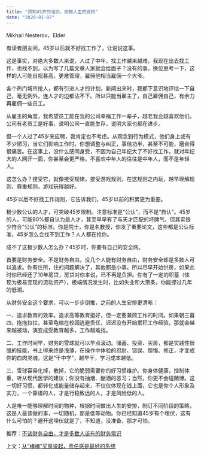 ```yaml
---
title: "预知45岁的埋伏，倒推人生的安排"
date: "2020-01-07"
---
```


  

Mikhail Nesterov，Elder 

  

有读者朋友问，45岁以后就不好找工作了，让说说这事。  

  

这是事实，对绝大多数人来说，人过了中年，找工作越来越难。我现在出去找工作，也找不到。以为写了几篇文章人家就会给面子？没有的事，换位思考一下，这样的人可能自视甚高，更难管理，雇佣他相当雇佣一个大爷。

  

各个热门城市抢人，都有引进人才的计划，新闻出来时，我都下意识地评估一下自己，毫无例外，连人才的边都沾不下。所以只能当雇主了，自己雇佣自己，有余力再雇佣一些员工。

  

从雇主的角度，我希望员工能在我的公司幸福工作一辈子，越老我会越喜欢他们，公司有老员工是好事，说明公司一直能生存，说明大家也都在进步。

  

但一个人过了45岁来应聘，我肯定也不考虑。从观念到行为模式，他们身上或有不少陋习，当它们影响工作时，你想调整与纠正，事倍功半，甚至不可能，磨合得很痛苦。在这事上，没什么感同身受，不因为自己年纪大了不好找工作，就对年纪大的人网开一面，你甚至会更严格，不喜欢中年人的往往是中年人，而不是年轻人。

  

这怎么办？接受它，就像接受规律，接受游戏规则，在这规则之内玩，越早理解规则、尊重规则，游戏玩得越好。

  

45岁以后不好找工作规则，它告诉我们，45岁以前的积累更为重要。

  

极少数公认的人才，可突破45岁限制。注意标准是“公认”，而不是“自认”。45岁的人，可能90%都自认为是人才，甚至早早有了与天才匹配的坏脾气，但其实很少符合“公认”的标准。你是院士，你是名教授，你发了重要论文，这些都是公认标准，45岁怎么会找不到工作？人人都在抢你。

  

成不了这极少数人怎么办？45岁时，你要有自己的安全网。

  

首要是财务安全。不是财务自由，没几个人能有财务自由，财务安全却是多数人可以追求。你有住所，住的问题解决了，其他都是小事。所以尽早开始供房，如果此时你已经还了10年房贷，房贷对你来说，已不再是负担。你有了一定的积蓄（体现为极易变现的流动资产），极端情况发生时，比如失业和大萧条，你能撑过几年的低潮。

  

从财务安全这个要求，可以一步步倒推，之前的人生安排更清晰：  

  

一、追求教育的效率。追求高等教育挺好，但一定要兼顾工作的时间。如果朝三暮四，拖拖拉拉，甚至龟缩在校园逃避责任，迟迟没有开始累积工作经验，那就会越来越被动，演变成受教育越多，工作越难找。

  

二、工作时间早，财务的雪球就可以早点滚动。储蓄、投资、买房，都是实践性很强的技能，书上得来终是浅薄，在操作中体验的忍耐、错误、懊悔、修正，才变成你的血肉灵魂。这是“干中学”，越早干，学习成本越低。

  

三、雪球容易化掉，散掉，它的脆弱需要你的好习惯维护。你身体健康，控制体重，听从现代医学的建议；你没有抽烟、酗酒的恶习；当然，你更不会碰赌博。这一切好习惯，都转化成能量储存起来，不仅仅体现在钱上面，它也是你个人形象及实力，一个靠谱的人，才是行稳致远的人，才是风险低的人。

  

人是唯一能够理解时间的物种，根据时间做出人生的安排，制订不同阶段的策略，这是人最该做的事，一切随机，那是低等动物。你已经知道45岁有个埋伏，这有什么可怕的？避开这埋伏就是了，不知道，没准备，那才可怕。  

  

推荐：[不谈财务自由，才是多数人该有的财务常识](http://mp.weixin.qq.com/s?__biz=MjM5NDU0Mjk2MQ==&mid=2651630968&idx=1&sn=8c2731da58dba8e9e81e7e6f97f991c2&chksm=bd7e29668a09a070e49376b7d170306fd6589c6d12f8c09b40b9483aec900f48f8eec59fcd66&scene=21#wechat_redirect)  

上文：[从“棒棒”买房说起，责任感是最好的系统](http://mp.weixin.qq.com/s?__biz=MjM5NDU0Mjk2MQ==&mid=2651636995&idx=1&sn=fa19db5de1e4c94d926057ddacd6ef4d&chksm=bd7e411d8a09c80b334bd9d0eaa1392914bb8fd3609c02f776ea11b32db21a359f064208e79a&scene=21#wechat_redirect)

